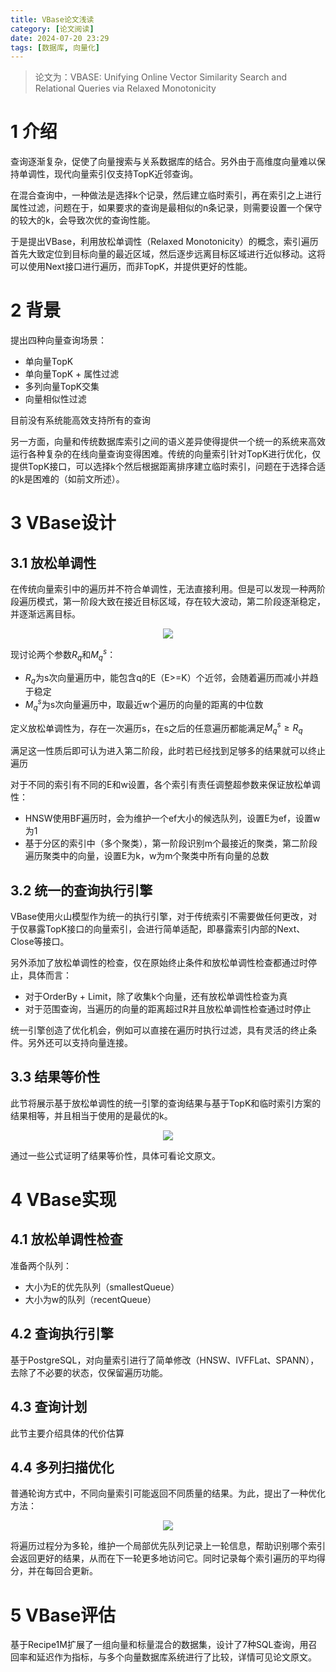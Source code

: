 ```yaml
---
title: VBase论文浅读
category: [论文阅读]
date: 2024-07-20 23:29
tags: [数据库, 向量化]
---
```


> 论文为：VBASE: Unifying Online Vector Similarity Search and Relational Queries via Relaxed Monotonicity

# 1 介绍

查询逐渐复杂，促使了向量搜索与关系数据库的结合。另外由于高维度向量难以保持单调性，现代向量索引仅支持TopK近邻查询。

在混合查询中，一种做法是选择k个记录，然后建立临时索引，再在索引之上进行属性过滤，问题在于，如果要求的查询是最相似的n条记录，则需要设置一个保守的较大的k，会导致次优的查询性能。

于是提出VBase，利用放松单调性（Relaxed Monotonicity）的概念，索引遍历首先大致定位到目标向量的最近区域，然后逐步远离目标区域进行近似移动。这将可以使用Next接口进行遍历，而非TopK，并提供更好的性能。

# 2 背景

提出四种向量查询场景：

- 单向量TopK
- 单向量TopK + 属性过滤
- 多列向量TopK交集
- 向量相似性过滤

目前没有系统能高效支持所有的查询

另一方面，向量和传统数据库索引之间的语义差异使得提供一个统一的系统来高效运行各种复杂的在线向量查询变得困难。传统的向量索引针对TopK进行优化，仅提供TopK接口，可以选择k个然后根据距离排序建立临时索引，问题在于选择合适的k是困难的（如前文所述）。

# 3 VBase设计

## 3.1 放松单调性

在传统向量索引中的遍历并不符合单调性，无法直接利用。但是可以发现一种两阶段遍历模式，第一阶段大致在接近目标区域，存在较大波动，第二阶段逐渐稳定，并逐渐远离目标。

<p align="center">
    <img src="/imgs/image-20240721200618.png"/>
</p>

现讨论两个参数$R_q$和$M_q^s$：

- $R_q$为s次向量遍历中，能包含q的E（E>=K）个近邻，会随着遍历而减小并趋于稳定
- $M_q^s$为s次向量遍历中，取最近w个遍历的向量的距离的中位数

定义放松单调性为，存在一次遍历s，在s之后的任意遍历都能满足$M_q^s\ge R_q$

满足这一性质后即可认为进入第二阶段，此时若已经找到足够多的结果就可以终止遍历

对于不同的索引有不同的E和w设置，各个索引有责任调整超参数来保证放松单调性：

- HNSW使用BF遍历时，会为维护一个ef大小的候选队列，设置E为ef，设置w为1
- 基于分区的索引中（多个聚类），第一阶段识别m个最接近的聚类，第二阶段遍历聚类中的向量，设置E为k，w为m个聚类中所有向量的总数

## 3.2 统一的查询执行引擎

VBase使用火山模型作为统一的执行引擎，对于传统索引不需要做任何更改，对于仅暴露TopK接口的向量索引，会进行简单适配，即暴露索引内部的Next、Close等接口。

另外添加了放松单调性的检查，仅在原始终止条件和放松单调性检查都通过时停止，具体而言：

- 对于OrderBy + Limit，除了收集k个向量，还有放松单调性检查为真
- 对于范围查询，当遍历的向量的距离超过R并且放松单调性检查通过时停止

统一引擎创造了优化机会，例如可以直接在遍历时执行过滤，具有灵活的终止条件。另外还可以支持向量连接。

## 3.3 结果等价性

此节将展示基于放松单调性的统一引擎的查询结果与基于TopK和临时索引方案的结果相等，并且相当于使用的是最优的k。

<p align="center">
    <img src="/imgs/image-20240721220819.png"/>
</p>

通过一些公式证明了结果等价性，具体可看论文原文。

# 4 VBase实现

## 4.1 放松单调性检查

准备两个队列：

- 大小为E的优先队列（smallestQueue）
- 大小为w的队列（recentQueue）

## 4.2 查询执行引擎

基于PostgreSQL，对向量索引进行了简单修改（HNSW、IVFFLat、SPANN），去除了不必要的状态，仅保留遍历功能。

## 4.3 查询计划

此节主要介绍具体的代价估算

## 4.4 多列扫描优化

普通轮询方式中，不同向量索引可能返回不同质量的结果。为此，提出了一种优化方法：

<p align="center">
    <img src="/imgs/image-20240722210334.png"/>
</p>

将遍历过程分为多轮，维护一个局部优先队列记录上一轮信息，帮助识别哪个索引会返回更好的结果，从而在下一轮更多地访问它。同时记录每个索引遍历的平均得分，并在每回合更新。

# 5 VBase评估

基于Recipe1M扩展了一组向量和标量混合的数据集，设计了7种SQL查询，用召回率和延迟作为指标，与多个向量数据库系统进行了比较，详情可见论文原文。
